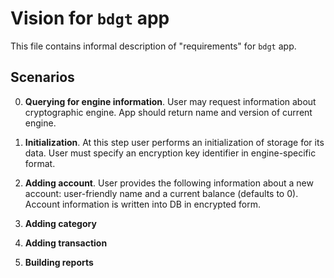 # Vision for `bdgt` app

This file contains informal description of "requirements" for `bdgt` app.

## Scenarios

0. **Querying for engine information**. User may request information about cryptographic
engine. App should return name and version of current engine.

1. **Initialization**. At this step user performs an initialization of storage for its data.
User must specify an encryption key identifier in engine-specific format.

2. **Adding account**. User provides the following information about a new account: 
user-friendly name and a current balance (defaults to 0). Account information is written
into DB in encrypted form.

3. **Adding category**

4. **Adding transaction**

5. **Building reports**
